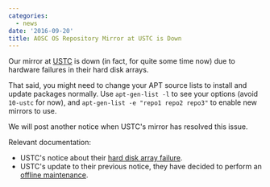 ```yaml
---
categories:
  - news
date: '2016-09-20'
title: AOSC OS Repository Mirror at USTC is Down
---
```



Our mirror at [USTC](https://mirror.ustc.edu.cn) is down (in fact, for quite some time now) due to hardware failures in their hard disk arrays.

That said, you might need to change your APT source lists to install and update packages normally. Use `apt-gen-list -l` to see your options (avoid `10-ustc` for now), and `apt-gen-list -e "repo1 repo2 repo3"` to enable new mirrors to use.

We will post another notice when USTC's mirror has resolved this issue.

Relevant documentation:

- USTC's notice about their [hard disk array failure](https://servers.blog.ustc.edu.cn/2016/09/mirrors-disk-failure-2/).
- USTC's update to their previous notice, they have decided to perform an [offline maintenance](https://servers.blog.ustc.edu.cn/2016/09/mirrors-severe-disk-failure/).